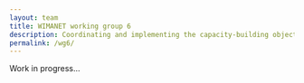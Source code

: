```yaml
---
layout: team
title: WIMANET working group 6
description: Coordinating and implementing the capacity-building objectives (CBOs)
permalink: /wg6/
---
```


Work in progress...
